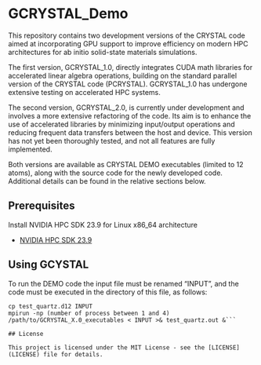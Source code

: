 # GCRYSTAL_Demo
This repository contains two development versions of the CRYSTAL code aimed at incorporating GPU support to improve efficiency on modern HPC architectures for ab initio solid-state materials simulations.

The first version, GCRYSTAL_1.0, directly integrates CUDA math libraries for accelerated linear algebra operations, building on the standard parallel version of the CRYSTAL code (PCRYSTAL). GCRYSTAL_1.0 has undergone extensive testing on accelerated HPC systems.

The second version, GCRYSTAL_2.0, is currently under development and involves a more extensive refactoring of the code. Its aim is to enhance the use of accelerated libraries by minimizing input/output operations and reducing frequent data transfers between the host and device. This version has not yet been thoroughly tested, and not all features are fully implemented.

Both versions are available as CRYSTAL DEMO executables (limited to 12 atoms), along with the source code for the newly developed code. Additional details can be found in the relative sections below.

## Prerequisites
Install NVIDIA HPC SDK 23.9 for Linux x86_64 architecture
- [NVIDIA HPC SDK 23.9](https://developer.nvidia.com/nvidia-hpc-sdk-239-downloads)

## Using GCYSTAL
To run the DEMO code the input file must be renamed “INPUT”, and the code must be executed in the directory of this file, as follows:
```
cp test_quartz.d12 INPUT
mpirun -np (number of process between 1 and 4) /path/to/GCRYSTAL_X.0_executables < INPUT >& test_quartz.out &```

## License

This project is licensed under the MIT License - see the [LICENSE](LICENSE) file for details.
